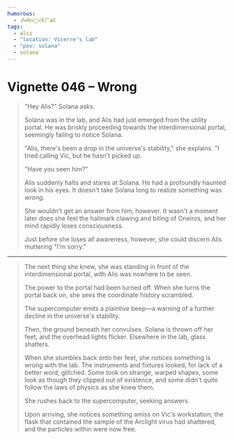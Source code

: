 ```yaml
---
humorous:
  - 𝒬ч𐌀ᴨⓘ√€ㄏຣꗍ
tags:
  - alis
  - "location: Vicerre's lab"
  - "pov: solana"
  - solana
---
```


# Vignette 046 – Wrong

> "Hey Alis?" Solana asks.
>
> Solana was in the lab, and Alis had just emerged from the utility portal. He was briskly proceeding towards the interdimensional portal, seemingly failing to notice Solana.
>
> "Alis, there's been a drop in the universe's stability," she explains. "I tried calling Vic, but he hasn't picked up.
>
> "Have you seen him?"
>
> Alis suddenly halts and stares at Solana. He had a profoundly haunted look in his eyes. It doesn't take Solana long to realize something was _wrong_.
>
> She wouldn't get an answer from him, however. It wasn't a moment later does she feel the hallmark clawing and biting of Oneiros, and her mind rapidly loses consciousness.
>
> Just before she loses all awareness, however, she could discern Alis muttering "I'm sorry."

---

> The next thing she knew, she was standing in front of the interdimensional portal, with Alis was nowhere to be seen.
>
> The power to the portal had been turned off. When she turns the portal back on, she sees the coordinate history scrambled.
>
> The supercomputer emits a plaintive beep—a warning of a further decline in the universe's stability.
>
> Then, the ground beneath her convulses. Solana is thrown off her feet, and the overhead lights flicker. Elsewhere in the lab, glass shatters.
>
> When she stumbles back onto her feet, she notices something is wrong with the lab. The instruments and fixtures looked, for lack of a better word, glitched. Some took on strange, warped shapes, some look as though they clipped out of existence, and some didn't quite follow the laws of physics as she knew them.
>
> She rushes back to the supercomputer, seeking answers.
>
> Upon arriving, she notices something amiss on Vic's workstation; the flask that contained the sample of the Arclight virus had shattered, and the particles within were now free.
